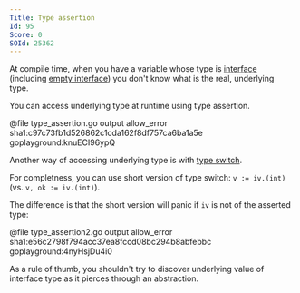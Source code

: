 ```yaml
---
Title: Type assertion
Id: 95
Score: 0
SOId: 25362
---
```

At compile time, when you have a variable whose type is [interface](90) (including [empty interface](94)) you don't know what is the real, underlying type.

You can access underlying type at runtime using type assertion.

@file type_assertion.go output allow_error sha1:c97c73fb1d526862c1cda162f8df757ca6ba1a5e goplayground:knuECI96ypQ

Another way of accessing underlying type is with [type switch](96).

For completness, you can use short version of type switch: `v := iv.(int)` (vs. `v, ok := iv.(int)`).

The difference is that the short version will panic if `iv` is not of the asserted type:

@file type_assertion2.go output allow_error sha1:e56c2798f794acc37ea8fccd08bc294b8abfebbc goplayground:4nyHsjDu4i0

As a rule of thumb, you shouldn't try to discover underlying value of interface type as it pierces through an abstraction.
